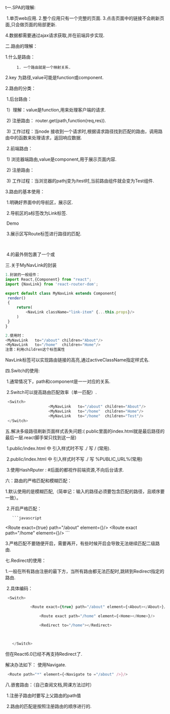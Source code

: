 t一.SPA的理解:

​    1.单页web应用.   2.整个应用只有一个完整的页面.   3.点击页面中的链接不会刷新页面,只会做页面的局部更新.

  4.数据都需要通过ajax请求获取,并在前端异步实现.

二.路由的理解：

  1.什么是路由：

         1. 一个路由就是一个映射关系.

   2.key 为路径,value可能是function或component.

 2.路由的分类：

​     1.后台路由：

​     1）理解：value是function,用来处理客户端的请求.

​      2) 注册路由： router.get(path,function(req,res)).

​      3) 工作过程：当node 接收到一个请求时,根据请求路径找到匹配的路由，调用路由中的函数来处理请求，返回响应数据.

​     2.前端路由：

​     1)  浏览器端路由,value是component,用于展示页面内容.

​     2)   注册路由：<Route path="/test" component={Test}>

​      3) 工作过程：当浏览器的pathj变为/test时,当前路由组件就会变为Test组件.

3.路由的基本使用：

​     1.明确好界面中的导航区，展示区.

​     2.导航区的a标签改为Link标签.

​                     <Linkl to="/xxxx">Demo</Link>

​     3.展示区写Route标签进行路径的匹配.

​               <Route path="/xxxxx"  component={Demo}/>

​    4.<App>的最外侧包裹了一个<BrowserRouter>或<HashRouter>

三.关于MyNavLink的封装

   ```javascript
1.封装的一般组件：
import React,{Component} from "react";
import {NavLink} from 'react-router-dom';

export default class MyNavLink extends Component{
    render()
    {
        return(
            <NavLink className="link-item" {...this.props}/>
        )
    }
}

2.使用时：
  <MyNavLink   to="/about" children="About"/>
  <MyNavLink   to="/home"  children="Home"/>
  注意：利用children这个标签属性
   ```

NavLink标签可以实现路由链接的高亮,通过activeClassName指定样式名.

四.Switch的使用:

​    1.通常情况下，path和component是一一对应的关系.

​    2.Switch可以提高路由匹配效率（单一匹配）.

```javascript
 <Switch>
                   <MyNavLink   to="/about" children="About"/>
                   <MyNavLink   to="/home"  children="Home"/>
                   <MyNavLink   to="/home"  children="Test"/>
 </Switch>
```



五.解决多级路径刷新页面样式丢失问题:( public里面的index.html就是最后路径的最后一层.react脚手架只找到这一层)

​     1.public/index.html 中  引入样式时不写 ./   写   / (常用).

​     2.public/index.html 中   引入样式时不写  ./     写   %PUBLIC_URL%(常用)

​     3.使用HashRputer  :  #后面的都视作前端资源,不向后台请求.

  六：路由的严格匹配和模糊匹配：

​     1.默认使用的是模糊匹配,（简单记：输入的路径必须要包含匹配的路径，且顺序要一致）。

​     2.开启严格匹配：

       ```javascript
 <Route exact={true} path="/about" element={<About></About>}/>
  <Route exact path="/home" element={<Home></Home>}/>
       ```

   3.严格匹配不要随便开启，需要再开，有些时候开启会导致无法继续匹配二级路由.

 七.Redirect的使用：

​    1.一般在所有路由注册的最下方，当所有路由都无法匹配时,跳转到Redirect指定的路由.

​    2.具体编码：

   ```javascript
    <Switch>

              <Route exact={true} path="/about" element={<About></About>}/>

                  <Route exact path="/home" element={<Home></Home>}/>

                  <Redirect to="/home"></Redirect>

                

      </Switch>
   ```

但在React6.0已经不再支持Redirect了.

  解决办法如下：  使用Navigate.

```javascript
 <Route path="*" element={<Navigate to ="/about" />}/>
```

八.嵌套路由：（自己查阅文档,网课方法过时）



​     1.注册子路由时要写上父路由的path值

​      2.路由的匹配是按照注册路由的顺序进行的.